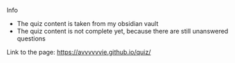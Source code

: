 Info
- The quiz content is taken from my obsidian vault
- The quiz content is not complete yet, because there are still unanswered questions

Link to the page: https://avvvvvvie.github.io/quiz/
